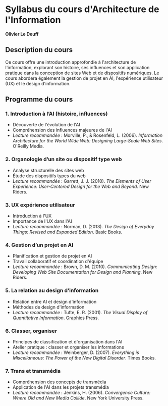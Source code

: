 # Syllabus du cours d'Architecture de l'Information
**Olivier Le Deuff**
## Description du cours

Ce cours offre une introduction approfondie à l'architecture de l'information, explorant son histoire, ses influences et son application pratique dans la conception de sites Web et de dispositifs numériques. Le cours abordera également la gestion de projet en AI, l'expérience utilisateur (UX) et le design d'information.

## Programme du cours

### 1. Introduction à l’AI (histoire, influences)
   - Découverte de l'évolution de l'AI
   - Compréhension des influences majeures de l'AI
   - *Lecture recommandée* : Morville, P., & Rosenfeld, L. (2006). *Information Architecture for the World Wide Web: Designing Large-Scale Web Sites*. O'Reilly Media.

### 2. Organologie d’un site ou dispositif type web
   - Analyse structurelle des sites web
   - Étude des dispositifs types du web
   - *Lecture recommandée* : Garrett, J. J. (2010). *The Elements of User Experience: User-Centered Design for the Web and Beyond*. New Riders.

### 3. UX expérience utilisateur
   - Introduction à l'UX
   - Importance de l'UX dans l'AI
   - *Lecture recommandée* : Norman, D. (2013). *The Design of Everyday Things: Revised and Expanded Edition*. Basic Books.

### 4. Gestion d’un projet en AI
   - Planification et gestion de projet en AI
   - Travail collaboratif et coordination d'équipe
   - *Lecture recommandée* : Brown, D. M. (2010). *Communicating Design: Developing Web Site Documentation for Design and Planning*. New Riders.

### 5. La relation au design d’information
   - Relation entre AI et design d'information
   - Méthodes de design d'information
   - *Lecture recommandée* : Tufte, E. R. (2001). *The Visual Display of Quantitative Information*. Graphics Press.

### 6. Classer, organiser
   - Principes de classification et d'organisation dans l'AI
   - Atelier pratique : classer et organiser les informations
   - *Lecture recommandée* : Weinberger, D. (2007). *Everything is Miscellaneous: The Power of the New Digital Disorder*. Times Books.

### 7. Trans et transmédia
   - Compréhension des concepts de transmédia
   - Application de l'AI dans les projets transmédia
   - *Lecture recommandée* : Jenkins, H. (2006). *Convergence Culture: Where Old and New Media Collide*. New York University Press.
